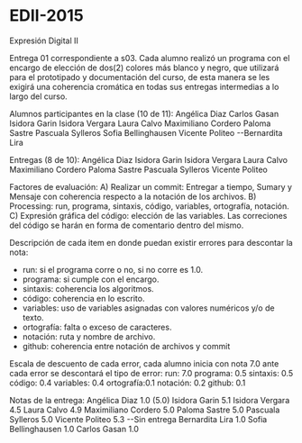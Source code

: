 # EDII-2015
Expresión Digital II

Entrega 01 correspondiente a s03.
Cada alumno realizó un programa con el encargo de elección de dos(2) colores más blanco y negro, que utilizará para el prototipado y documentación del curso, de esta manera se les exigirá una coherencia cromática en todas sus entregas intermedias a lo largo del curso.

Alumnos participantes en la clase (10 de 11):
Angélica Diaz
Carlos Gasan
Isidora Garin
Isidora Vergara
Laura Calvo
Maximiliano Cordero
Paloma Sastre
Pascuala Sylleros
Sofia Bellinghausen
Vicente Politeo
--Bernardita Lira

Entregas (8 de 10):
Angélica Diaz
Isidora Garin
Isidora Vergara
Laura Calvo
Maximiliano Cordero
Paloma Sastre
Pascuala Sylleros
Vicente Politeo

Factores de evaluación:
A) Realizar un commit: Entregar a tiempo, Sumary y Mensaje con coherencia respecto a la notación de los archivos.
B) Processing: run, programa, sintaxis, código, variables, ortografía, notación.
C) Expresión gráfica del código: elección de las variables. 
Las correciones del código se harán en forma de comentario dentro del mismo. 

Descripción de cada item en donde puedan existir errores para descontar la nota:
- run: si el programa corre o no, si no corre es 1.0.
- programa: si cumple con el encargo.
- sintaxis: coherencia los algoritmos.
- código: coherencia en lo escrito.
- variables: uso de variables asignadas con valores numéricos y/o de texto.
- ortografía: falta o exceso de caracteres.
- notación: ruta y nombre de archivo.
- github: coherencia entre notación de archivos y commit

Escala de descuento de cada error, cada alumno inicia con nota 7.0 ante cada error se descontará el tipo de error:
run:	     7.0
programa:  0.5
sintaxis:  0.5
código:	  0.4
variables: 0.4
ortografía:0.1
notación:  0.2
github:    0.1

Notas de la entrega:
Angélica Diaz	1.0 (5.0)
Isidora Garin 5.1
Isidora Vergara 4.5
Laura Calvo 4.9
Maximiliano Cordero 5.0
Paloma Sastre 5.0
Pascuala Sylleros 5.0
Vicente Politeo 5.3
--Sin entrega
Bernardita Lira 1.0	
Sofia Bellinghausen 1.0
Carlos Gasan 1.0